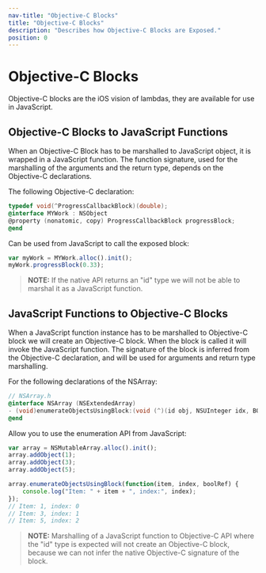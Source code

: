```yaml
---
nav-title: "Objective-C Blocks"
title: "Objective-C Blocks"
description: "Describes how Objective-C Blocks are Exposed."
position: 0
---
```


# Objective-C Blocks
Objective-C blocks are the iOS vision of lambdas, they are available for use in JavaScript.

## Objective-C Blocks to JavaScript Functions
When an Objective-C Block has to be marshalled to JavaScript object, it is wrapped in a JavaScript function. The function signature, used for the marshalling of the arguments and the return type, depends on the Objective-C declarations.

The following Objective-C declaration:
```objective-c
typedef void(^ProgressCallbackBlock)(double);
@interface MYWork : NSObject
@property (nonatomic, copy) ProgressCallbackBlock progressBlock;
@end
```

Can be used from JavaScript to call the exposed block:
```javascript
var myWork = MYWork.alloc().init();
myWork.progressBlock(0.33);
```

> **NOTE:** If the native API returns an "id" type we will not be able to marshal it as a JavaScript function.

## JavaScript Functions to Objective-C Blocks
When a JavaScript function instance has to be marshalled to Objective-C block we will create an Objective-C block. When the block is called it will invoke the JavaScript function. The signature of the block is inferred from the Objective-C declaration, and will be used for arguments and return type marshalling.

For the following declarations of the NSArray:
```objective-c
// NSArray.h
@interface NSArray (NSExtendedArray)
- (void)enumerateObjectsUsingBlock:(void (^)(id obj, NSUInteger idx, BOOL *stop))block NS_AVAILABLE(10_6, 4_0);
@end
```

Allow you to use the enumeration API from JavaScript:
```javascript
var array = NSMutableArray.alloc().init();
array.addObject(1);
array.addObject(3);
array.addObject(5);

array.enumerateObjectsUsingBlock(function(item, index, boolRef) {
    console.log("Item: " + item + ", index:", index);
});
// Item: 1, index: 0
// Item: 3, index: 1
// Item: 5, index: 2
```

> **NOTE:** Marshalling of a JavaScript function to Objective-C API where the "id" type is expected will not create an Objective-C block, because we can not infer the native Objective-C signature of the block.






